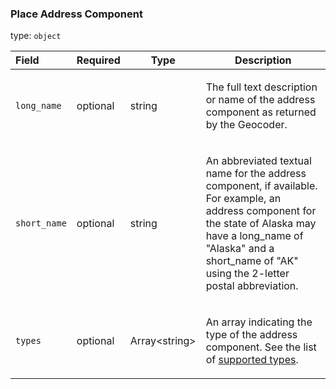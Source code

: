 <!--- This is a generated file, do not edit! -->
<!--- [START maps_http_schema_placeaddresscomponent] -->
<h3 class="schema-object" id="PlaceAddressComponent">Place Address Component</h3>

type: `object`

| Field        | Required | Type                | Description                                                                                                                                                                                                                                                                            |
| :----------- | -------- | ------------------- | -------------------------------------------------------------------------------------------------------------------------------------------------------------------------------------------------------------------------------------------------------------------------------------- |
| `long_name`  | optional | string              | <div class="nonref-property-description"><p>The full text description or name of the address component as returned by the Geocoder.</p></div>                                                                                                                                          |
| `short_name` | optional | string              | <div class="nonref-property-description"><p>An abbreviated textual name for the address component, if available. For example, an address component for the state of Alaska may have a long_name of "Alaska" and a short_name of "AK" using the 2-letter postal abbreviation.</p></div> |
| `types`      | optional | Array&lt;string&gt; | <div class="nonref-property-description"><p>An array indicating the type of the address component. See the list of <a href="https://developers.google.com/maps/documentation/places/web-service/supported_types">supported types</a>.</p></div>                                        |

<!--- [END maps_http_schema_placeaddresscomponent] -->
